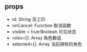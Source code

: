 ## props
- id: String 员工ID
- onCancel: Function 取消函数
- visible = true:Boolean 可见状态
- roles=[]: Array 角色数组
- selected=[]: Array 当前拥有的角色
